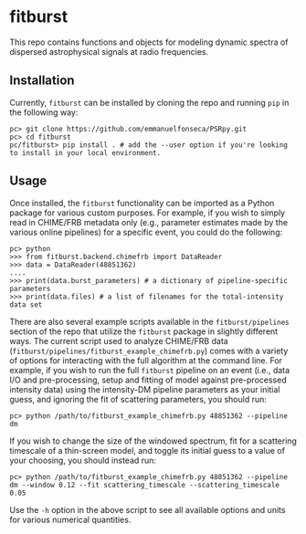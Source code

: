 fitburst
========

This repo contains functions and objects for modeling dynamic spectra of dispersed astrophysical signals at radio frequencies.  

## Installation

Currently, `fitburst` can be installed by cloning the repo and running `pip` in the following way:

``` 
pc> git clone https://github.com/emmanuelfonseca/PSRpy.git
pc> cd fitburst
pc/fitburst> pip install . # add the --user option if you're looking to install in your local environment.
```

## Usage

Once installed, the `fitburst` functionality can be imported as a Python package for various custom purposes. For example, if you wish to simply read in CHIME/FRB metadata only (e.g., parameter estimates made by the various online pipelines) for a specific event, you could do the following:

```
pc> python
>>> from fitburst.backend.chimefrb import DataReader
>>> data = DataReader(48851362)
....
>>> print(data.burst_parameters) # a dictionary of pipeline-specific parameters
>>> print(data.files) # a list of filenames for the total-intensity data set
```

There are also several example scripts available in the `fitburst/pipelines` section of the repo that utilize the `fitburst` package in slightly different ways. The current script used to analyze CHIME/FRB data (`fitburst/pipelines/fitburst_example_chimefrb.py`) comes with a variety of options for interacting with the full algorithm at the command line. For example, if you wish to run the full `fitburst` pipeline on an event (i.e., data I/O and pre-processing, setup and fitting of model against pre-processed intensity data) using the intensity-DM pipeline parameters as your initial guess, and ignoring the fit of scattering parameters, you should run:
```
pc> python /path/to/fitburst_example_chimefrb.py 48851362 --pipeline dm
```

If you wish to change the size of the windowed spectrum, fit for a scattering timescale of a thin-screen model, and toggle its initial guess to a value of your choosing, you should instead run:

```
pc> python /path/to/fitburst_example_chimefrb.py 48851362 --pipeline dm --window 0.12 --fit scattering_timescale --scattering_timescale 0.05
```

Use the `-h` option in the above script to see all available options and units for various numerical quantities.
